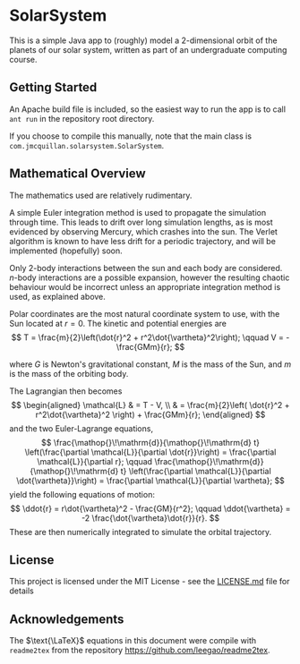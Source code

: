 # SolarSystem

This is a simple Java app to (roughly) model a 2-dimensional orbit of the planets of our solar system, written as part of an undergraduate computing course.

## Getting Started

An Apache build file is included, so the easiest way to run the app is to call ```ant run``` in the repository root directory.

If you choose to compile this manually, note that the main class is ```com.jmcquillan.solarsystem.SolarSystem```.

## Mathematical Overview

The mathematics used are relatively rudimentary.

A simple Euler integration method is used to propagate the simulation through time. This leads to drift over long simulation lengths, as is most evidenced by observing Mercury, which crashes into the sun. The Verlet algorithm is known to have less drift for a periodic trajectory, and will be implemented (hopefully) soon.

Only 2-body interactions between the sun and each body are considered. $n$-body interactions are a possible expansion, however the resulting chaotic behaviour would be incorrect unless an appropriate integration method is used, as explained above.

Polar coordinates are the most natural coordinate system to use, with the Sun located at $r = 0$. The kinetic and potential energies are 
$$
    T = \frac{m}{2}\left(\dot{r}^2 + r^2\dot{\vartheta}^2\right); \qquad
    V = -\frac{GMm}{r};
$$

where $G$ is Newton's gravitational constant, $M$ is the mass of the Sun, and $m$ is the mass of the orbiting body.

The Lagrangian then becomes
$$
    \begin{aligned}
        \mathcal{L} & = T - V, \\
                    & = \frac{m}{2}\left( \dot{r}^2 + r^2\dot{\vartheta}^2 \right) + \frac{GMm}{r};
    \end{aligned}
$$
and the two Euler-Lagrange equations,
$$
    \frac{\mathop{}\!\mathrm{d}}{\mathop{}\!\mathrm{d} t} \left(\frac{\partial \mathcal{L}}{\partial \dot{r}}\right) = \frac{\partial \mathcal{L}}{\partial r}; \qquad
    \frac{\mathop{}\!\mathrm{d}}{\mathop{}\!\mathrm{d} t} \left(\frac{\partial \mathcal{L}}{\partial \dot{\vartheta}}\right) = \frac{\partial \mathcal{L}}{\partial \vartheta};
$$
yield the following equations of motion:
$$
    \ddot{r} = r\dot{\vartheta}^2 - \frac{GM}{r^2}; \qquad
    \ddot{\vartheta} = -2 \frac{\dot{\vartheta}\dot{r}}{r}.
$$
These are then numerically integrated to simulate the orbital trajectory.

## License

This project is licensed under the MIT License - see the [LICENSE.md](LICENSE.md) file for details

## Acknowledgements

The $\text{\LaTeX}$ equations in this document were compile with ```readme2tex``` from the repository <https://github.com/leegao/readme2tex>.
